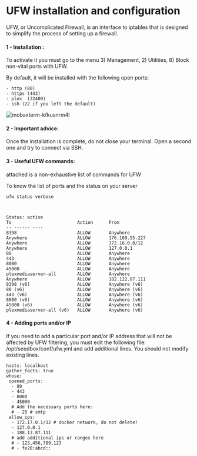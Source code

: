 # UFW installation and configuration

UFW, or Uncomplicated Firewall, is an interface to iptables that is designed to simplify the process of setting up a firewall.

#### 1 - Installation :

To activate it you must go to the menu 3) Management, 2) Utilities, 8) Block non-vital ports with UFW.

By default, it will be installed with the following open ports:

	- http (80)
    - https (443)
    - plex  (32400)
    - ssh (22 if you left the default)

![mobaxterm-kfkusnrm4l](https://user-images.githubusercontent.com/64525827/105354525-f70c7700-5bf0-11eb-83ae-27aec32d5a72.png)


#### 2 - Important advice:

Once the installation is complete, do not close your terminal. Open a second one and try to connect via SSH.

#### 3 - Useful UFW commands:

attached is a non-exhaustive list of commands for UFW

To know the list of ports and the status on your server

	ufw status verbose
    


	Status: active 
	To                         Action      From
	-- ------ ----
	8398                       ALLOW       Anywhere
	Anywhere                   ALLOW       176.189.55.227
	Anywhere                   ALLOW       172.16.0.0/12
	Anywhere                   ALLOW       127.0.0.1
	80                         ALLOW       Anywhere
	443                        ALLOW       Anywhere
	8080                       ALLOW       Anywhere
	45000                      ALLOW       Anywhere
	plexmediaserver-all        ALLOW       Anywhere
	Anywhere                   ALLOW       182.122.87.111
	8398 (v6)                  ALLOW       Anywhere (v6)
	80 (v6)                    ALLOW       Anywhere (v6)
	443 (v6)                   ALLOW       Anywhere (v6)
	8080 (v6)                  ALLOW       Anywhere (v6)
	45000 (v6)                 ALLOW       Anywhere (v6)
	plexmediaserver-all (v6)   ALLOW       Anywhere (v6)
    
    
#### 4 - Adding ports and/or IP

If you need to add a particular port and/or IP address that will not be affected by UFW filtering, you must edit the following file: /opt/seedbox/conf/ufw.yml
and add additional lines. You should not modify existing lines.

	hosts: localhost
 	gather_facts: true
  	whose:
     opened_ports:
      - 80
      - 443
      - 8080
      - 45000
      # Add the necessary ports here:
      # - 25 # smtp
     allow_ips:
      - 172.17.0.1/12 # docker network, do not delete!
      - 127.0.0.1
      - 188.13.87.111
      # add additional ips or ranges here
      # - 123,456,789,123
      # - fe20:abcd::